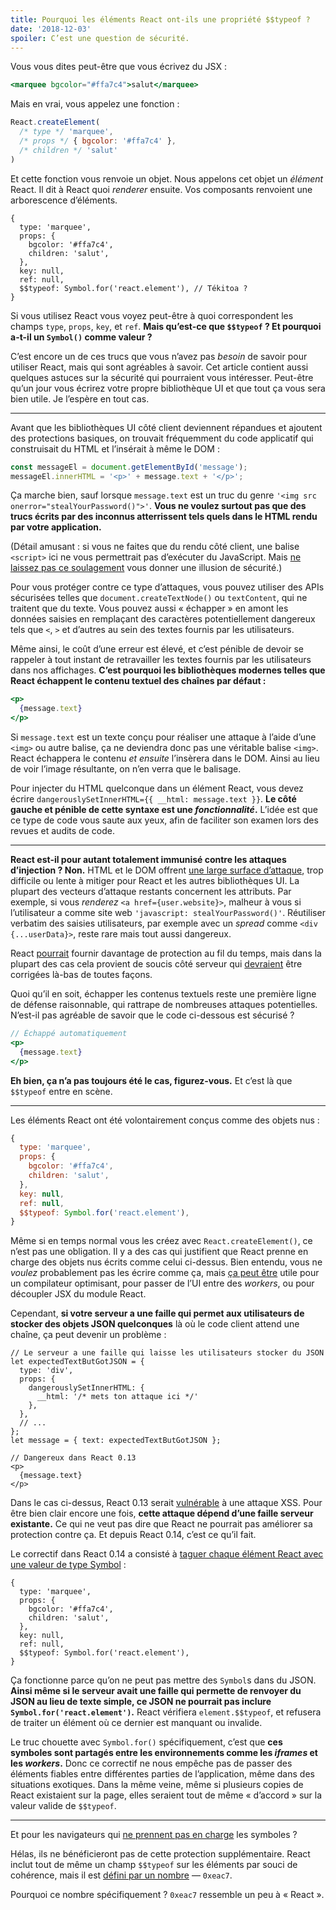 ```yaml
---
title: Pourquoi les éléments React ont-ils une propriété $$typeof ?
date: '2018-12-03'
spoiler: C’est une question de sécurité.
---
```


Vous vous dites peut-être que vous écrivez du JSX :

```jsx
<marquee bgcolor="#ffa7c4">salut</marquee>
```

Mais en vrai, vous appelez une fonction :

```jsx
React.createElement(
  /* type */ 'marquee',
  /* props */ { bgcolor: '#ffa7c4' },
  /* children */ 'salut'
)
```

Et cette fonction vous renvoie un objet.  Nous appelons cet objet un *élément* React.  Il dit à React quoi *renderer* ensuite.  Vos composants renvoient une arborescence d’éléments.

```jsx{9}
{
  type: 'marquee',
  props: {
    bgcolor: '#ffa7c4',
    children: 'salut',
  },
  key: null,
  ref: null,
  $​$typeof: Symbol.for('react.element'), // Tékitoa ?
}
```

Si vous utilisez React vous voyez peut-être à quoi correspondent les champs `type`, `props`, `key`, et `ref`. **Mais qu’est-ce que `$$typeof` ? Et pourquoi a-t-il un `Symbol()` comme valeur ?**

C’est encore un de ces trucs que vous n’avez pas *besoin* de savoir pour utiliser React, mais qui sont agréables à savoir.  Cet article contient aussi quelques astuces sur la sécurité qui pourraient vous intéresser.  Peut-être qu’un jour vous écrirez votre propre bibliothèque UI et que tout ça vous sera bien utile.  Je l’espère en tout cas.

---

Avant que les bibliothèques UI côté client deviennent répandues et ajoutent des protections basiques, on trouvait fréquemment du code applicatif qui construisait du HTML et l’insérait à même le DOM :

```jsx
const messageEl = document.getElementById('message');
messageEl.innerHTML = '<p>' + message.text + '</p>';
```

Ça marche bien, sauf lorsque `message.text` est un truc du genre `'<img src onerror="stealYourPassword()">'`. **Vous ne voulez surtout pas que des trucs écrits par des inconnus atterrissent tels quels dans le HTML rendu par votre application.**

(Détail amusant : si vous ne faites que du rendu côté client, une balise `<script>` ici ne vous permettrait pas d’exécuter du JavaScript. Mais [ne laissez pas ce soulagement](https://gomakethings.com/preventing-cross-site-scripting-attacks-when-using-innerhtml-in-vanilla-javascript/) vous donner une illusion de sécurité.)

Pour vous protéger contre ce type d’attaques, vous pouvez utiliser des APIs sécurisées telles que `document.createTextNode()` ou `textContent`, qui ne traitent que du texte.  Vous pouvez aussi « échapper » en amont les données saisies en remplaçant des caractères potentiellement dangereux tels que `<`, `>` et d’autres au sein des textes fournis par les utilisateurs.

Même ainsi, le coût d’une erreur est élevé, et c’est pénible de devoir se rappeler à tout instant de retravailler les textes fournis par les utilisateurs dans nos affichages.  **C’est pourquoi les bibliothèques modernes telles que React échappent le contenu textuel des chaînes par défaut :**

```jsx
<p>
  {message.text}
</p>
```

Si `message.text` est un texte conçu pour réaliser une attaque à l’aide d’une `<img>` ou autre balise, ça ne deviendra donc pas une véritable balise `<img>`.  React échappera le contenu *et ensuite* l’insèrera dans le DOM.  Ainsi au lieu de voir l’image résultante, on n’en verra que le balisage.

Pour injecter du HTML quelconque dans un élément React, vous devez écrire `dangerouslySetInnerHTML={{ __html: message.text }}`. **Le côté gauche et pénible de cette syntaxe est une *fonctionnalité*.**  L’idée est que ce type de code vous saute aux yeux, afin de faciliter son examen lors des revues et audits de code.

---

**React est-il pour autant totalement immunisé contre les attaques d’injection ? Non.** HTML et le DOM offrent [une large surface d’attaque](https://github.com/facebook/react/issues/3473#issuecomment-90594748), trop difficile ou lente à mitiger pour React et les autres bibliothèques UI. La plupart des vecteurs d’attaque restants concernent les attributs.  Par exemple, si vous *renderez* `<a href={user.website}>`, malheur à vous si l’utilisateur a comme site web `'javascript: stealYourPassword()'`.  Réutiliser verbatim des saisies utilisateurs, par exemple avec un *spread* comme `<div {...userData}>`, reste rare mais tout aussi dangereux.

React [pourrait](https://github.com/facebook/react/issues/10506) fournir davantage de protection au fil du temps, mais dans la plupart des cas cela provient de soucis côté serveur qui [devraient](https://github.com/facebook/react/issues/3473#issuecomment-91327040) être corrigées là-bas de toutes façons.

Quoi qu’il en soit, échapper les contenus textuels reste une première ligne de défense raisonnable, qui rattrape de nombreuses attaques potentielles.  N’est-il pas agréable de savoir que le code ci-dessous est sécurisé ?

```jsx
// Échappé automatiquement
<p>
  {message.text}
</p>
```

**Eh bien, ça n’a pas toujours été le cas, figurez-vous.**  Et c’est là que `$$typeof` entre en scène.

---

Les éléments React ont été volontairement conçus comme des objets nus :

```jsx
{
  type: 'marquee',
  props: {
    bgcolor: '#ffa7c4',
    children: 'salut',
  },
  key: null,
  ref: null,
  $$typeof: Symbol.for('react.element'),
}
```

Même si en temps normal vous les créez avec `React.createElement()`, ce n’est pas une obligation.  Il y a des cas qui justifient que React prenne en charge des objets nus écrits comme celui ci-dessus.  Bien entendu, vous ne *voulez* probablement pas les écrire comme ça, mais [ça peut être](https://github.com/facebook/react/pull/3583#issuecomment-90296667) utile pour un compilateur optimisant, pour passer de l’UI entre des *workers*, ou pour découpler JSX du module React.

Cependant, **si votre serveur a une faille qui permet aux utilisateurs de stocker des objets JSON quelconques** là où le code client attend une chaîne, ça peut devenir un problème :

```jsx{2-10,15}
// Le serveur a une faille qui laisse les utilisateurs stocker du JSON
let expectedTextButGotJSON = {
  type: 'div',
  props: {
    dangerouslySetInnerHTML: {
      __html: '/* mets ton attaque ici */'
    },
  },
  // ...
};
let message = { text: expectedTextButGotJSON };

// Dangereux dans React 0.13
<p>
  {message.text}
</p>
```

Dans le cas ci-dessus, React 0.13 serait [vulnérable](http://danlec.com/blog/xss-via-a-spoofed-react-element) à une attaque XSS.  Pour être bien clair encore une fois, **cette attaque dépend d’une faille serveur existante.**  Ce qui ne veut pas dire que React ne pourrait pas améliorer sa protection contre ça.  Et depuis React 0.14, c’est ce qu’il fait.

Le correctif dans React 0.14 a consisté à [taguer chaque élément React avec une valeur de type Symbol](https://github.com/facebook/react/pull/4832) :

```jsx{9}
{
  type: 'marquee',
  props: {
    bgcolor: '#ffa7c4',
    children: 'salut',
  },
  key: null,
  ref: null,
  $​$typeof: Symbol.for('react.element'),
}
```

Ça fonctionne parce qu’on ne peut pas mettre des `Symbol`s dans du JSON. **Ainsi même si le serveur avait une faille qui permette de renvoyer du JSON au lieu de texte simple, ce JSON ne pourrait pas inclure `Symbol.for('react.element')`.** React vérifiera `element.$$typeof`, et refusera de traiter un élément où ce dernier est manquant ou invalide.

Le truc chouette avec `Symbol.for()` spécifiquement, c’est que **ces symboles sont partagés entre les environnements comme les *iframes* et les *workers*.** Donc ce correctif ne nous empêche pas de passer des éléments fiables entre différentes parties de l’application, même dans des situations exotiques.  Dans la même veine, même si plusieurs copies de React existaient sur la page, elles seraient tout de même « d’accord » sur la valeur valide de `$$typeof`.

---

Et pour les navigateurs qui [ne prennent pas en charge](https://developer.mozilla.org/fr/docs/Web/JavaScript/Reference/Objets_globaux/Symbol#Compatibilit%C3%A9_des_navigateurs) les symboles ?

Hélas, ils ne bénéficieront pas de cette protection supplémentaire.  React inclut tout de même un champ `$$typeof` sur les éléments par souci de cohérence, mais il est [défini par un nombre](https://github.com/facebook/react/blob/8482cbe22d1a421b73db602e1f470c632b09f693/packages/shared/ReactSymbols.js#L14-L16) — `0xeac7`.

Pourquoi ce nombre spécifiquement ? `0xeac7` ressemble un peu à « React ».
